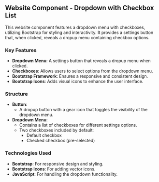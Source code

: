 ## Website Component - Dropdown with Checkbox List

This website component features a dropdown menu with checkboxes, utilizing Bootstrap for styling and interactivity. It provides a settings button that, when clicked, reveals a dropup menu containing checkbox options.

### Key Features

- **Dropdown Menu**: A settings button that reveals a dropup menu when clicked.
- **Checkboxes**: Allows users to select options from the dropdown menu.
- **Bootstrap Framework**: Ensures a responsive and consistent design.
- **Bootstrap Icons**: Adds visual icons to enhance the user interface.

### Structure

- **Button**: 
  - A dropup button with a gear icon that toggles the visibility of the dropdown menu.
- **Dropdown Menu**:
  - Contains a list of checkboxes for different settings options.
  - Two checkboxes included by default:
    - Default checkbox
    - Checked checkbox (pre-selected)

### Technologies Used

- **Bootstrap**: For responsive design and styling.
- **Bootstrap Icons**: For adding vector icons.
- **JavaScript**: For handling the dropdown functionality.
